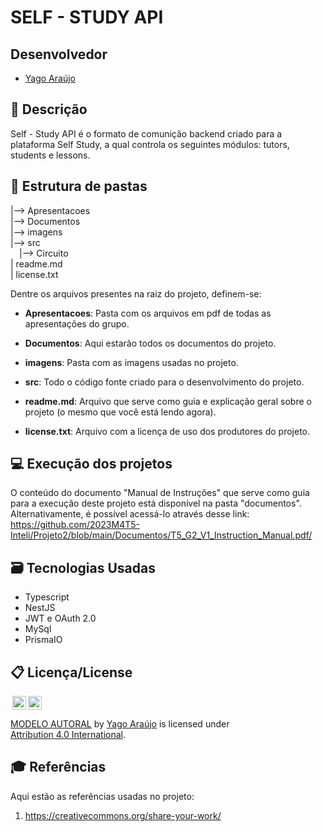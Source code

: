 # SELF - STUDY API

## Desenvolvedor
- <a href="https://www.linkedin.com/in/yago-ara%C3%BAjo-do-vale-moreira-461816247/">Yago Araújo</a>

## 📝 Descrição

Self - Study API é o formato de comunição backend criado para a plataforma Self Study, a qual controla os seguintes módulos: tutors, students e lessons.


## 📁 Estrutura de pastas

|--> Apresentacoes<br>
|--> Documentos<br>
|--> imagens<br>
|--> src<br>
&emsp;|--> Circuito<br>
| readme.md<br>
| license.txt

Dentre os arquivos presentes na raiz do projeto, definem-se:

- <b>Apresentacoes</b>: Pasta com os arquivos em pdf de todas as apresentações do grupo.

- <b>Documentos</b>: Aqui estarão todos os documentos do projeto. 

- <b>imagens</b>: Pasta com as imagens usadas no projeto.

- <b>src</b>: Todo o código fonte criado para o desenvolvimento do projeto.

- <b>readme.md</b>: Arquivo que serve como guia e explicação geral sobre o projeto (o mesmo que você está lendo agora).

- <b>license.txt</b>: Arquivo com a licença de uso dos produtores do projeto.

## 💻 Execução dos projetos

O conteúdo do documento "Manual de Instruções" que serve como guia para a execução deste projeto está disponível na pasta "documentos". Alternativamente, é possível acessá-lo através desse link: <https://github.com/2023M4T5-Inteli/Projeto2/blob/main/Documentos/T5_G2_V1_Instruction_Manual.pdf/>

## 🗃 Tecnologias Usadas
- Typescript
- NestJS
- JWT e OAuth 2.0
- MySql
- PrismaIO
    


## 📋 Licença/License

<img style="height:22px!important;margin-left:3px;vertical-align:text-bottom;" src="https://mirrors.creativecommons.org/presskit/icons/cc.svg?ref=chooser-v1"><img style="height:22px!important;margin-left:3px;vertical-align:text-bottom;" src="https://mirrors.creativecommons.org/presskit/icons/by.svg?ref=chooser-v1"><p xmlns:cc="http://creativecommons.org/ns#" xmlns:dct="http://purl.org/dc/terms/"><a property="dct:title" rel="cc:attributionURL" href="https://github.com/Spidus/Teste_Final_1">MODELO AUTORAL</a> by <a rel="cc:attributionURL dct:creator" property="cc:attributionName" href="https://www.yggbrasil.com.br/vr">Yago Araújo</a> is licensed under <a href="http://creativecommons.org/licenses/by/4.0/?ref=chooser-v1" target="_blank" rel="license noopener noreferrer" style="display:inline-block;">Attribution 4.0 International</a>.</p>

## 🎓 Referências

Aqui estão as referências usadas no projeto:

1. <https://creativecommons.org/share-your-work/>
